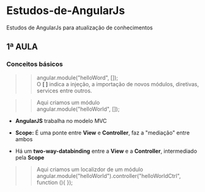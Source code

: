 # Estudos-de-AngularJs
 Estudos de AngularJs para atualização de conhecimentos

## 1ª AULA  
### Conceitos básicos

>>angular.module("helloWord", []);  
> O **[ ]** indica a injeção, a importação de novos módulos, diretivas, services entre outros.  

>>Aqui criamos um módulo  
angular.module("helloWorld", []);

* **AngularJS** trabalha no modelo MVC  
  
* **Scope:** É uma ponte entre **View** e **Controller**, faz a "mediação" entre ambos
   
* Há um **two-way-databinding** entre a **View** e a **Controller**, intermediado pela **Scope**  
  
>> Aqui criamos um localizdor de um módulo
>> angular.module("helloWorld").controller("helloWorldCtrl", function (){ });
